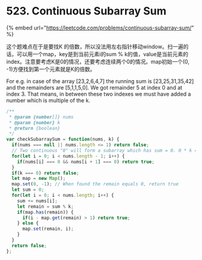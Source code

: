 # 523. Continuous Subarray Sum

{% embed url="https://leetcode.com/problems/continuous-subarray-sum/" %}

这个题难点在于是要找K 的倍数，所以没法用左右指针移动window。扫一遍的话，可以用一个map，key是到当前元素i的sum % k的值，value是当前元素的index。注意要考虑K是0的情况，还要考虑连续两个0的情况。map初始一个\(0, -1\)方便找到第一个元素就是K的倍数。

For e.g. in case of the array \[23,2,6,4,7\] the running sum is \[23,25,31,35,42\] and the remainders are \[5,1,1,5,0\]. We got remainder 5 at index 0 and at index 3. That means, in between these two indexes we must have added a number which is multiple of the k.

```javascript
/**
 * @param {number[]} nums
 * @param {number} k
 * @return {boolean}
 */
var checkSubarraySum = function(nums, k) {
  if(nums === null || nums.length <= 1) return false;
  // Two continuous "0" will form a subarray which has sum = 0. 0 * k == 0 will always be true.
  for(let i = 0; i < nums.length - 1; i++) {
    if(nums[i] === 0 && nums[i + 1] === 0) return true; 
  }
  if(k === 0) return false;
  let map = new Map();
  map.set(0, -1); // When found the remain equals 0, return true
  let sum = 0;
  for(let i = 0; i < nums.length; i++) {
    sum += nums[i];
    let remain = sum % k;
    if(map.has(remain)) {
      if(i - map.get(remain) > 1) return true;
    } else {
      map.set(remain, i);
    }
  }
  return false;
};
```

